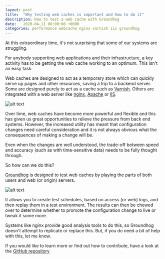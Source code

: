 ```yaml
---
layout: post
title:  "Why testing web caches is important and how to do it"
description: How to test a web cache with Groundhog
date:   2020-04-11 08:00:00 +0000
categories: performance webcache nginx varnish iis groundhog
---
```


At this extraordinary time, it's not surprising that some of our systems are struggling.

For anybody supporting web applications and their infrastructure, a key activity has to be getting the web cache working to an optimum. This isn't an easy task.

Web caches are designed to act as a temporary store which can quickly serve up pages and other resources, saving a trip to a backend server. Some are designed purely to act as a cache such as [Varnish](https://varnish-cache.org/). Others are integrated with a web server like [nginx](htps://nginx.org), [Apache](https://httpd.apache.org/docs/2.4/mod/mod_cache.html) or [IIS](https://www.iis.net/overview/reliability/dynamiccachingandcompression).

![alt text](../../images/web_cache_model.png "web cache in action")


Over time, web caches have become more powerful and flexible and this has given us great opportunities to relieve the pressure from back end systems. However, the increased utility has meant that configuration changes need careful consideration and it is not always obvious what the consequences of making a change will be.

Even when the changes are well understood, the trade-off between speed and accuracy (such as with time-sensitive data) needs to be fully thought through.

So how can we do this?

[Groundhog](https://howardosborne.github.io/groundhog) is designed to test web caches by playing the parts of both users and web (or origin) servers.

![alt text](../../images/groundhog_in_action.png "groundhog in action")

It allows you to create test schedules, based on access (or web) logs, and then replay them in a test environment. The results can then be chewed over to determine whether to promote the configuration change to live or tweak it some more.

Systems like nginx provide good analysis tools to do this, so Groundhog doesn't attempt to replicate or replace this. But, if you do need a bit of help with this, let me know.

If you would like to learn more or find out how to contribute, have a look at the [GitHub repository](https://howardosborne.github.io/groundhog/)